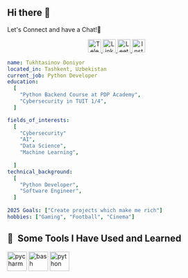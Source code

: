 ## Hi there 👋

Let's Connect and have a Chat!💬

<p align="center">
  <a href="https://t.me/doniyorbeck" target="_blank">
    <img src="https://img.shields.io/badge/telegram-000000?style=for-the-badge&logo=Telegram&logoColor=white" alt="Telegram" height="30"/>
  </a>
  <a href="https://www.linkedin.com/in/doniyorbek-tukhtasinov-931ab9258" target="_blank">
    <img src="https://img.shields.io/badge/linkedin-0A66C2?style=for-the-badge&logo=linkedin&logoColor=white" alt="LinkedIn" height="30"/>
  </a>
  <a href="leetcode.com/u/Tukhtasinov/" target="_blank">
    <img src="https://img.shields.io/badge/leetcode-0A0A0A?style=for-the-badge&logo=leetcode&logoColor=white" alt="Leetcode" height="30"/>
  </a>
  <a href="https://www.instagram.com/doniyorbeck_/" target="_blank">
    <img src="https://img.shields.io/badge/instagram-E4405F?style=for-the-badge&logo=instagram&logoColor=white" alt="Instagram" height="30"/>
  </a>
</p>



<!--
**Tukhtasinov/Tukhtasinov** is a ✨ _special_ ✨ repository because its `README.md` (this file) appears on your GitHub profile.

Here are some ideas to get you started:
-->

```yaml
name: Tukhtasinov Doniyor
located_in: Tashkent, Uzbekistan
current_job: Python Developer
education:
  [
    "Python Backend Course at PDP Academy",
    "Cybersecurity in TUIT 1/4",
  ]

fields_of_interests:
  [
    "Cybersecurity"
    "AI",
    "Data Science",
    "Machine Learning",
     
  ]
technical_background:
  [
    "Python Developer",
    "Software Engineer",
  ]
  
2025 Goals: ["Create projects which make me rich"]
hobbies: ["Gaming", "Football", "Cinema"]
```

<h2> 🚀 &nbsp;Some Tools I Have Used and Learned</h2>
<p align="left">
<img src="https://cdn.jsdelivr.net/gh/devicons/devicon/icons/pycharm/pycharm-original.svg" alt="pycharm" width="45" height="45"/>
<img src="https://cdn.jsdelivr.net/gh/devicons/devicon/icons/bash/bash-original.svg" alt="bash" width="45" height="45"/>
<img src="https://cdn.jsdelivr.net/gh/devicons/devicon/icons/python/python-original.svg" alt="python" width="45" height="45"/>
</p>




